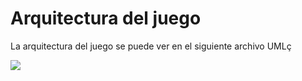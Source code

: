 # Arquitectura del juego
La arquitectura del juego se puede ver en el siguiente archivo UMLç

<image src="Poner aqui la ruta del uml">